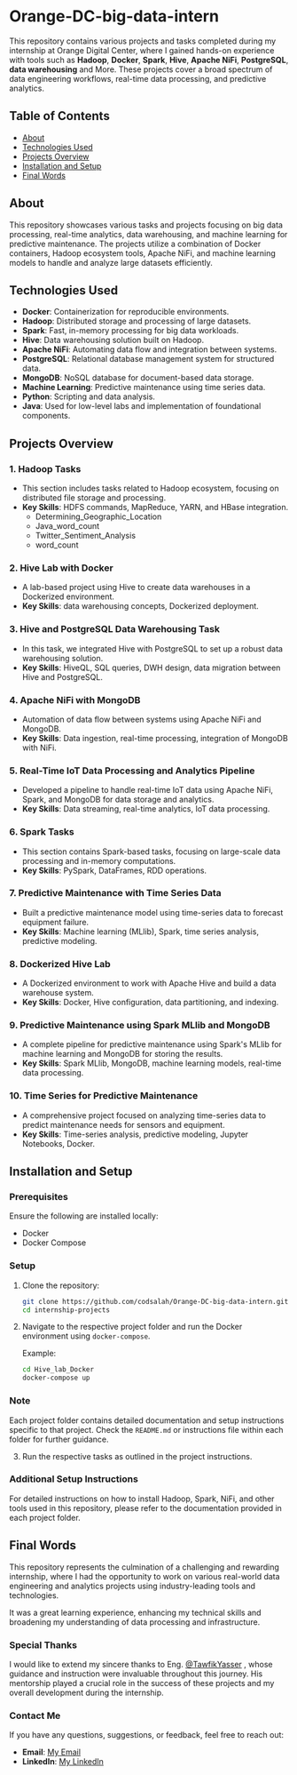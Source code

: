 # Orange-DC-big-data-intern
This repository contains various projects and tasks completed during my internship at Orange Digital Center, where I gained hands-on experience with tools such as **Hadoop**, **Docker**, **Spark**, **Hive**, **Apache NiFi**, **PostgreSQL**, **data warehousing** and More. These projects cover a broad spectrum of data engineering workflows, real-time data processing, and predictive analytics.

## Table of Contents

- [About](#about)
- [Technologies Used](#technologies-used)
- [Projects Overview](#projects-overview)
- [Installation and Setup](#installation-and-setup)
- [Final Words](#final-words)

## About

This repository showcases various tasks and projects focusing on big data processing, real-time analytics, data warehousing, and machine learning for predictive maintenance. The projects utilize a combination of Docker containers, Hadoop ecosystem tools, Apache NiFi, and machine learning models to handle and analyze large datasets efficiently.

## Technologies Used

- **Docker**: Containerization for reproducible environments.
- **Hadoop**: Distributed storage and processing of large datasets.
- **Spark**: Fast, in-memory processing for big data workloads.
- **Hive**: Data warehousing solution built on Hadoop.
- **Apache NiFi**: Automating data flow and integration between systems.
- **PostgreSQL**: Relational database management system for structured data.
- **MongoDB**: NoSQL database for document-based data storage.
- **Machine Learning**: Predictive maintenance using time series data.
- **Python**: Scripting and data analysis.
- **Java**: Used for low-level labs and implementation of foundational components.

## Projects Overview

### 1. **Hadoop Tasks**

- This section includes tasks related to Hadoop ecosystem, focusing on distributed file storage and processing.
- **Key Skills**: HDFS commands, MapReduce, YARN, and HBase integration.
  - Determining_Geographic_Location
  - Java_word_count
  - Twitter_Sentiment_Analysis
  - word_count

### 2. **Hive Lab with Docker**

- A lab-based project using Hive to create data warehouses in a Dockerized environment.
- **Key Skills**: data warehousing concepts, Dockerized deployment.

### 3. **Hive and PostgreSQL Data Warehousing Task**

- In this task, we integrated Hive with PostgreSQL to set up a robust data warehousing solution.
- **Key Skills**: HiveQL, SQL queries, DWH design, data migration between Hive and PostgreSQL.

### 4. **Apache NiFi with MongoDB**

- Automation of data flow between systems using Apache NiFi and MongoDB.
- **Key Skills**: Data ingestion, real-time processing, integration of MongoDB with NiFi.

### 5. **Real-Time IoT Data Processing and Analytics Pipeline**

- Developed a pipeline to handle real-time IoT data using Apache NiFi, Spark, and MongoDB for data storage and analytics.
- **Key Skills**: Data streaming, real-time analytics, IoT data processing.

### 6. **Spark Tasks**

- This section contains Spark-based tasks, focusing on large-scale data processing and in-memory computations.
- **Key Skills**: PySpark, DataFrames, RDD operations.

### 7. **Predictive Maintenance with Time Series Data**

- Built a predictive maintenance model using time-series data to forecast equipment failure.
- **Key Skills**: Machine learning (MLlib), Spark, time series analysis, predictive modeling.

### 8. **Dockerized Hive Lab**

- A Dockerized environment to work with Apache Hive and build a data warehouse system.
- **Key Skills**: Docker, Hive configuration, data partitioning, and indexing.

### 9. **Predictive Maintenance using Spark MLlib and MongoDB**

- A complete pipeline for predictive maintenance using Spark's MLlib for machine learning and MongoDB for storing the results.
- **Key Skills**: Spark MLlib, MongoDB, machine learning models, real-time data processing.

### 10. **Time Series for Predictive Maintenance**

- A comprehensive project focused on analyzing time-series data to predict maintenance needs for sensors and equipment.
- **Key Skills**: Time-series analysis, predictive modeling, Jupyter Notebooks, Docker.


## Installation and Setup

### Prerequisites

Ensure the following are installed locally:

- Docker
- Docker Compose

### Setup

1. Clone the repository:

   ```bash
   git clone https://github.com/codsalah/Orange-DC-big-data-intern.git
   cd internship-projects
   ```

2. Navigate to the respective project folder and run the Docker environment using `docker-compose`.

   Example:

   ```bash
   cd Hive_lab_Docker
   docker-compose up
   ```

### Note

Each project folder contains detailed documentation and setup instructions specific to that project. 
Check the `README.md` or instructions file within each folder for further guidance.


3. Run the respective tasks as outlined in the project instructions.

### Additional Setup Instructions

For detailed instructions on how to install Hadoop, Spark, NiFi, and other tools used in this repository, please refer to the documentation provided in each project folder.


## Final Words
This repository represents the culmination of a challenging and rewarding internship, where I had the opportunity to work on various real-world data engineering and analytics projects using industry-leading tools and technologies.

It was a great learning experience, enhancing my technical skills and broadening my understanding of data processing and infrastructure.

### Special Thanks
I would like to extend my sincere thanks to Eng. [@TawfikYasser](https://github.com/TawfikYasser) , whose guidance and instruction were invaluable throughout this journey. His mentorship played a crucial role in the success of these projects and my overall development during the internship.

### Contact Me
If you have any questions, suggestions, or feedback, feel free to reach out:
- **Email**: [My Email](mailto:salahalgamasy@gmail.com)
- **LinkedIn**: [My LinkedIn](https://www.linkedin.com/in/salah-muhammad-65287b243/)

